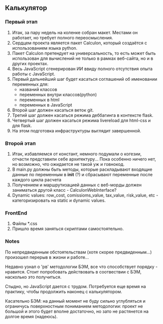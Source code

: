 ## Калькулятор

### Первый этап
1. Итак, за пару недель на коленке собран макет. Местами он работает, но требует полного переосмысления.
2. Сердцем проекта является пакет Calculon, который создаётся с использованием языка python.
3. Пакет Calculon претендует на универсальность, то есть может быть использован для вычислений не только в рамках веб-сайта, но и в других проектах.
4. Весь JavaScript сгенерирован ИИ ввиду полного отсутствия опыта работы с JavaScript.
5. Первый дальнейший шаг будет касаться соглашений об именовании переменных для:
     - названий классов
     - переменных внутри классов(python)
     - переменных в html
     - переменных в JavaScript
6. Второй шаг должен касаться веток git.
7. Третий шаг должен касаться режима деббагинга в контексте flask.
8. Четвертый шаг должен касаться режима livereload для html-css и для flask.
9. На этом подготовка инфраструктуры выглядит завершенной.


### Второй этап
1. Итак, избавляемся от констант, немного подумали о когезии, отчаcти представили себе архитектуру... Пока особенно ничего нет,
   но возможно, что ожидается не такой уж и говнокод.
2. В main.py должны быть методы, которые раскладывают входящие данные по переменным в __init__ (?) и сбрасывают переменные после каждого цикла расчета
3. Получением и маршрутизацией данных с веб-морды должен заниматься другой класс - CalculonWebInterface?
4. Dynamic values: row_cost, comissioms_value, tax_value, risk_value, etc - категоризировать на static и dynamic values.


### FrontEnd
1. Файлы *.css
2. Пришло время заняться скриптами самостоятельно.

### Notes 
По непредвиденным обстоятельствам (хотя скорее предвиденным...) произошел перерыв в жизни и работе...

Недавно узнал о 'рв' методологии БЭМ, все что способствует порядку - нравится. Стоит попробовать действовать в соотвествии с БЭМ, насколько это получиться.

Стыдно, но JavaScript дается с трудом. Потребуется еще время на практику, чтобы продолжить наконец с калькулятором.

Касательно БЭМ: на данный момент не буду сильно углубляться и ограничусь поверхностным пониманием методологии: проект не большой и этого будет вполне
достаточно, но зато не растянется на долгое время (надеюсь).
